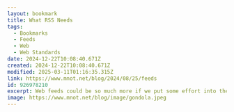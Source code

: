 ```yaml
---
layout: bookmark
title: What RSS Needs
tags:
  - Bookmarks
  - Feeds
  - Web
  - Web Standards
date: 2024-12-22T10:08:40.671Z
created: 2024-12-22T10:08:40.671Z
modified: 2025-03-11T01:16:35.315Z
link: https://www.mnot.net/blog/2024/08/25/feeds
id: 926978210
excerpt: Web feeds could be so much more if we put some effort into them. This post explores some ideas of how to start.
image: https://www.mnot.net/blog/image/gondola.jpeg
---
```

